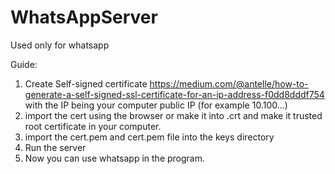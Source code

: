 # WhatsAppServer
 Used only for whatsapp

Guide:
1. Create Self-signed certificate https://medium.com/@antelle/how-to-generate-a-self-signed-ssl-certificate-for-an-ip-address-f0dd8dddf754 with the IP being your computer public IP (for example 10.100...)
2. import the cert using the browser or make it into .crt and make it trusted root certificate in your computer.
3. import the cert.pem and cert.pem file into the keys directory
4. Run the server
5. Now you can use whatsapp in the program.
